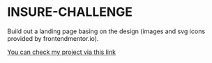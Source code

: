 # INSURE-CHALLENGE
Build out a landing page basing on the design (images and svg icons provided by frontendmentor.io).

[You can check my project via this link](https://insure-page-q.netlify.app/)

